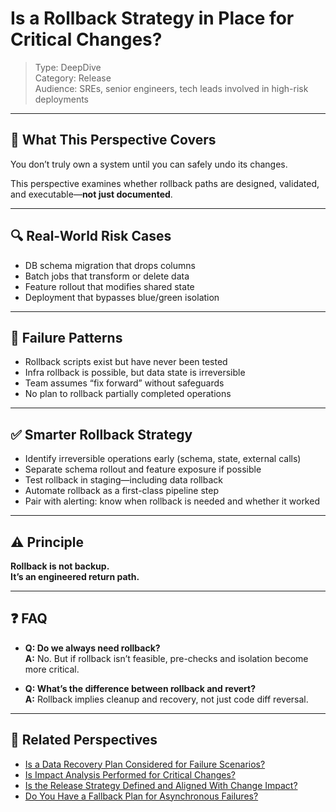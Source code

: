 # Is a Rollback Strategy in Place for Critical Changes?

> Type: DeepDive  
> Category: Release  
> Audience: SREs, senior engineers, tech leads involved in high-risk deployments

---

## 🧠 What This Perspective Covers

You don’t truly own a system until you can safely undo its changes.

This perspective examines whether rollback paths are designed, validated, and executable—**not just documented**.

---

## 🔍 Real-World Risk Cases

- DB schema migration that drops columns  
- Batch jobs that transform or delete data  
- Feature rollout that modifies shared state  
- Deployment that bypasses blue/green isolation

---

## 🚨 Failure Patterns

- Rollback scripts exist but have never been tested  
- Infra rollback is possible, but data state is irreversible  
- Team assumes “fix forward” without safeguards  
- No plan to rollback partially completed operations

---

## ✅ Smarter Rollback Strategy

- Identify irreversible operations early (schema, state, external calls)  
- Separate schema rollout and feature exposure if possible  
- Test rollback in staging—including data rollback  
- Automate rollback as a first-class pipeline step  
- Pair with alerting: know when rollback is needed and whether it worked

---

## ⚠️ Principle

**Rollback is not backup.  
It’s an engineered return path.**

---

## ❓ FAQ

- **Q: Do we always need rollback?**  
  **A:** No. But if rollback isn’t feasible, pre-checks and isolation become more critical.

- **Q: What’s the difference between rollback and revert?**  
  **A:** Rollback implies cleanup and recovery, not just code diff reversal.

---

## 🔗 Related Perspectives

- [Is a Data Recovery Plan Considered for Failure Scenarios?](../availability/data-recovery-plan.md)
- [Is Impact Analysis Performed for Critical Changes?](impact-analysis-for-critical-changes.md)
- [Is the Release Strategy Defined and Aligned With Change Impact?](release-strategy-planning.md)
- [Do You Have a Fallback Plan for Asynchronous Failures?](../data/fallback-strategy.md)
